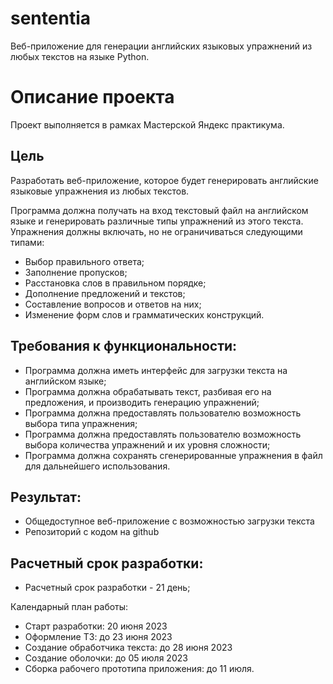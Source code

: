 # sententia
Веб-приложение для генерации английских языковых упражнений из любых текстов на языке Python.

# Описание проекта
Проект выполняется в рамках Мастерской Яндекс практикума.

## Цель
Разработать веб-приложение, которое будет генерировать английские языковые упражнения из любых текстов.

Программа должна получать на вход текстовый файл на английском языке и генерировать различные типы упражнений из этого текста. Упражнения должны включать, но не ограничиваться следующими типами:

- Выбор правильного ответа;
- Заполнение пропусков;
- Расстановка слов в правильном порядке;
- Дополнение предложений и текстов;
- Составление вопросов и ответов на них;
- Изменение форм слов и грамматических конструкций.

## Требования к функциональности:

- Программа должна иметь интерфейс для загрузки текста на английском языке;
- Программа должна обрабатывать текст, разбивая его на предложения, и производить генерацию упражнений;
- Программа должна предоставлять пользователю возможность выбора типа упражнения;
- Программа должна предоставлять пользователю возможность выбора количества упражнений и их уровня сложности;
- Программа должна сохранять сгенерированные упражнения в файл для дальнейшего использования.

## Результат:
- Общедоступное веб-приложение с возможностью загрузки текста
- Репозиторий с кодом на github

## Расчетный срок разработки:

- Расчетный срок разработки - 21 день;

Календарный план работы:
- Старт разработки: 20 июня 2023 
- Оформление ТЗ: до 23 июня 2023
- Создание обработчика текста: до 28 июня 2023
- Создание оболочки: до 05 июля 2023
- Сборка рабочего прототипа приложения: до 11 июля.




